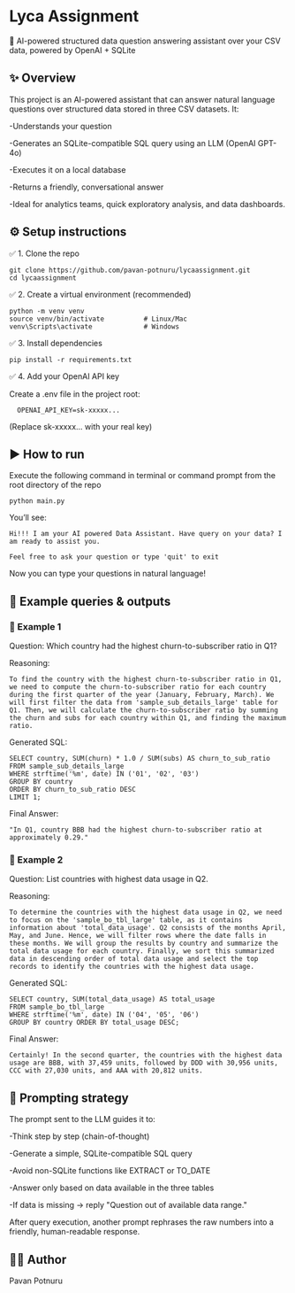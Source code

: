 # Lyca Assignment
🧠 AI-powered structured data question answering assistant over your CSV data, powered by OpenAI + SQLite



## ✨ Overview
This project is an AI-powered assistant that can answer natural language questions over structured data stored in three CSV datasets.
It:

  -Understands your question
  
  -Generates an SQLite-compatible SQL query using an LLM (OpenAI GPT-4o)

  -Executes it on a local database

  -Returns a friendly, conversational answer

  -Ideal for analytics teams, quick exploratory analysis, and data dashboards.



## ⚙ Setup instructions
✅ 1. Clone the repo

    git clone https://github.com/pavan-potnuru/lycaassignment.git
    cd lycaassignment

✅ 2. Create a virtual environment (recommended)

    python -m venv venv
    source venv/bin/activate          # Linux/Mac
    venv\Scripts\activate             # Windows

✅ 3. Install dependencies

    pip install -r requirements.txt

✅ 4. Add your OpenAI API key

  Create a .env file in the project root:
  
      OPENAI_API_KEY=sk-xxxxx...
  (Replace sk-xxxxx... with your real key)



## ▶ How to run

  Execute the following command in terminal or command prompt from the root directory of the repo

    python main.py
    
  You’ll see:

    Hi!!! I am your AI powered Data Assistant. Have query on your data? I am ready to assist you.

    Feel free to ask your question or type 'quit' to exit
Now you can type your questions in natural language!



## 🧪 Example queries & outputs
### 📌 Example 1
  Question: Which country had the highest churn-to-subscriber ratio in Q1?

  Reasoning:

    To find the country with the highest churn-to-subscriber ratio in Q1, we need to compute the churn-to-subscriber ratio for each country during the first quarter of the year (January, February, March). We will first filter the data from 'sample_sub_details_large' table for Q1. Then, we will calculate the churn-to-subscriber ratio by summing the churn and subs for each country within Q1, and finding the maximum ratio.

  Generated SQL:

    SELECT country, SUM(churn) * 1.0 / SUM(subs) AS churn_to_sub_ratio
    FROM sample_sub_details_large
    WHERE strftime('%m', date) IN ('01', '02', '03')
    GROUP BY country
    ORDER BY churn_to_sub_ratio DESC
    LIMIT 1;

  Final Answer:

    "In Q1, country BBB had the highest churn-to-subscriber ratio at approximately 0.29."

### 📌 Example 2
  Question: List countries with highest data usage in Q2.

  Reasoning:

    To determine the countries with the highest data usage in Q2, we need to focus on the 'sample_bo_tbl_large' table, as it contains information about 'total_data_usage'. Q2 consists of the months April, May, and June. Hence, we will filter rows where the date falls in these months. We will group the results by country and summarize the total data usage for each country. Finally, we sort this summarized data in descending order of total data usage and select the top records to identify the countries with the highest data usage.
    
  Generated SQL:

    SELECT country, SUM(total_data_usage) AS total_usage 
    FROM sample_bo_tbl_large 
    WHERE strftime('%m', date) IN ('04', '05', '06') 
    GROUP BY country ORDER BY total_usage DESC;

  Final Answer:

    Certainly! In the second quarter, the countries with the highest data usage are BBB, with 37,459 units, followed by DDD with 30,956 units, CCC with 27,030 units, and AAA with 20,812 units.



## 🧠 Prompting strategy
  The prompt sent to the LLM guides it to:

  -Think step by step (chain-of-thought)

  -Generate a simple, SQLite-compatible SQL query

  -Avoid non-SQLite functions like EXTRACT or TO_DATE

  -Answer only based on data available in the three tables

  -If data is missing → reply "Question out of available data range."

After query execution, another prompt rephrases the raw numbers into a friendly, human-readable response.



## 🧑‍💻 Author

  Pavan Potnuru
